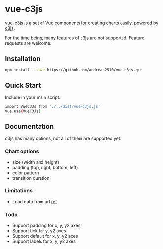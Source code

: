 # vue-c3js

vue-c3js is a set of Vue components for creating charts easily, powered by [c3js](https://github.com/c3js/c3).

For the time being, many features of c3js are not supported. Feature requests are welcome.

## Installation
```bash
npm install --save https://github.com/andreas2510/vue-c3js.git
```

## Quick Start
Include in your main script.
```bash
import VueC3Js from './../dist/vue-c3js.js'
Vue.use(VueC3Js)
```

## Documentation

c3js has many options, not all of them are supported yet.

### Chart options
- size (width and height)
- padding (top, right, bottom, left)
- color pattern
- transition duration

### Limitations
- Load data from url [ref](http://c3js.org/reference.html#data-url)

### Todo
- Support padding for x, y, y2 axes
- Support tick for y, y2 axes
- Support default for x, y, y2 axes
- Support labels for x, y, y2 axes
